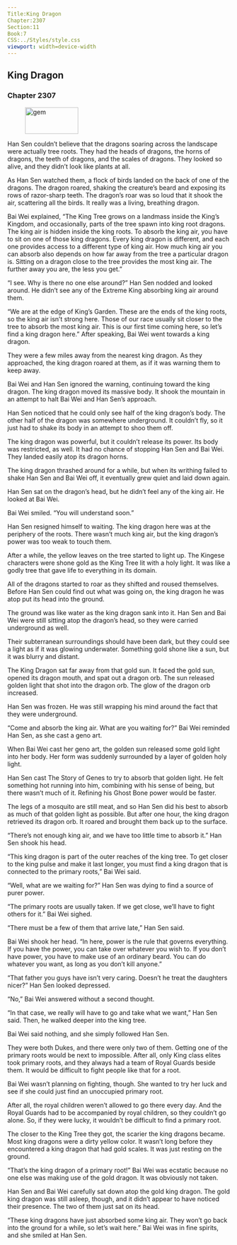 ```yaml
---
Title:King Dragon 
Chapter:2307 
Section:11 
Book:7 
CSS:../Styles/style.css 
viewport: width=device-width
---
```

  
## King Dragon
### Chapter 2307
  
<figure>
	<img src="../Images/gem.gif" alt="gem" id="gem" width="120" height="60" />
</figure>
  

  
Han Sen couldn’t believe that the dragons soaring across the landscape were actually tree roots. They had the heads of dragons, the horns of dragons, the teeth of dragons, and the scales of dragons. They looked so alive, and they didn’t look like plants at all.

As Han Sen watched them, a flock of birds landed on the back of one of the dragons. The dragon roared, shaking the creature’s beard and exposing its rows of razor-sharp teeth. The dragon’s roar was so loud that it shook the air, scattering all the birds. It really was a living, breathing dragon.

Bai Wei explained, “The King Tree grows on a landmass inside the King’s Kingdom, and occasionally, parts of the tree spawn into king root dragons. The king air is hidden inside the king roots. To absorb the king air, you have to sit on one of those king dragons. Every king dragon is different, and each one provides access to a different type of king air. How much king air you can absorb also depends on how far away from the tree a particular dragon is. Sitting on a dragon close to the tree provides the most king air. The further away you are, the less you get.”

“I see. Why is there no one else around?” Han Sen nodded and looked around. He didn’t see any of the Extreme King absorbing king air around them.

“We are at the edge of King’s Garden. These are the ends of the king roots, so the king air isn’t strong here. Those of our race usually sit closer to the tree to absorb the most king air. This is our first time coming here, so let’s find a king dragon here.” After speaking, Bai Wei went towards a king dragon.

They were a few miles away from the nearest king dragon. As they approached, the king dragon roared at them, as if it was warning them to keep away.

Bai Wei and Han Sen ignored the warning, continuing toward the king dragon. The king dragon moved its massive body. It shook the mountain in an attempt to halt Bai Wei and Han Sen’s approach.

Han Sen noticed that he could only see half of the king dragon’s body. The other half of the dragon was somewhere underground. It couldn’t fly, so it just had to shake its body in an attempt to shoo them off.

The king dragon was powerful, but it couldn’t release its power. Its body was restricted, as well. It had no chance of stopping Han Sen and Bai Wei. They landed easily atop its dragon horns.

The king dragon thrashed around for a while, but when its writhing failed to shake Han Sen and Bai Wei off, it eventually grew quiet and laid down again.

Han Sen sat on the dragon’s head, but he didn’t feel any of the king air. He looked at Bai Wei.

Bai Wei smiled. “You will understand soon.”

Han Sen resigned himself to waiting. The king dragon here was at the periphery of the roots. There wasn’t much king air, but the king dragon’s power was too weak to touch them.

After a while, the yellow leaves on the tree started to light up. The Kingese characters were shone gold as the King Tree lit with a holy light. It was like a godly tree that gave life to everything in its domain.

All of the dragons started to roar as they shifted and roused themselves. Before Han Sen could find out what was going on, the king dragon he was atop put its head into the ground.

The ground was like water as the king dragon sank into it. Han Sen and Bai Wei were still sitting atop the dragon’s head, so they were carried underground as well.

Their subterranean surroundings should have been dark, but they could see a light as if it was glowing underwater. Something gold shone like a sun, but it was blurry and distant.

The King Dragon sat far away from that gold sun. It faced the gold sun, opened its dragon mouth, and spat out a dragon orb. The sun released golden light that shot into the dragon orb. The glow of the dragon orb increased.

Han Sen was frozen. He was still wrapping his mind around the fact that they were underground.

“Come and absorb the king air. What are you waiting for?” Bai Wei reminded Han Sen, as she cast a geno art.

When Bai Wei cast her geno art, the golden sun released some gold light into her body. Her form was suddenly surrounded by a layer of golden holy light.

Han Sen cast The Story of Genes to try to absorb that golden light. He felt something hot running into him, combining with his sense of being, but there wasn’t much of it. Refining his Ghost Bone power would be faster.

The legs of a mosquito are still meat, and so Han Sen did his best to absorb as much of that golden light as possible. But after one hour, the king dragon retrieved its dragon orb. It roared and brought them back up to the surface.

“There’s not enough king air, and we have too little time to absorb it.” Han Sen shook his head.

“This king dragon is part of the outer reaches of the king tree. To get closer to the king pulse and make it last longer, you must find a king dragon that is connected to the primary roots,” Bai Wei said.

“Well, what are we waiting for?” Han Sen was dying to find a source of purer power.

“The primary roots are usually taken. If we get close, we’ll have to fight others for it.” Bai Wei sighed.

“There must be a few of them that arrive late,” Han Sen said.

Bai Wei shook her head. “In here, power is the rule that governs everything. If you have the power, you can take over whatever you wish to. If you don’t have power, you have to make use of an ordinary beard. You can do whatever you want, as long as you don’t kill anyone.”

“That father you guys have isn’t very caring. Doesn’t he treat the daughters nicer?” Han Sen looked depressed.

“No,” Bai Wei answered without a second thought.

“In that case, we really will have to go and take what we want,” Han Sen said. Then, he walked deeper into the king tree.

Bai Wei said nothing, and she simply followed Han Sen.

They were both Dukes, and there were only two of them. Getting one of the primary roots would be next to impossible. After all, only King class elites took primary roots, and they always had a team of Royal Guards beside them. It would be difficult to fight people like that for a root.

Bai Wei wasn’t planning on fighting, though. She wanted to try her luck and see if she could just find an unoccupied primary root.

After all, the royal children weren’t allowed to go there every day. And the Royal Guards had to be accompanied by royal children, so they couldn’t go alone. So, if they were lucky, it wouldn’t be difficult to find a primary root.

The closer to the King Tree they got, the scarier the king dragons became. Most king dragons were a dirty yellow color. It wasn’t long before they encountered a king dragon that had gold scales. It was just resting on the ground.

“That’s the king dragon of a primary root!” Bai Wei was ecstatic because no one else was making use of the gold dragon. It was obviously not taken.

Han Sen and Bai Wei carefully sat down atop the gold king dragon. The gold king dragon was still asleep, though, and it didn’t appear to have noticed their presence. The two of them just sat on its head.

“These king dragons have just absorbed some king air. They won’t go back into the ground for a while, so let’s wait here.” Bai Wei was in fine spirits, and she smiled at Han Sen.